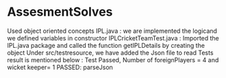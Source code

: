 # AssesmentSolves
Used object oriented concepts
IPL.java : we are implemented the logicand we defined variables in constructor
IPLCricketTeamTest.java : Imported the IPL.java package and called the function getIPLDetails by creating the object
Under src/testresource, we have added the Json file to read
Tests result is mentioned below :
Test Passed, Number of foreignPlayers = 4 and wicket keeper= 1
PASSED: parseJson
